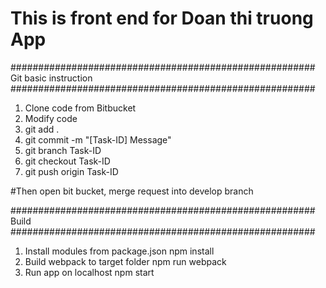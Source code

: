 # This is front end for Doan thi truong App

#######################################################
Git basic instruction
#######################################################
1. Clone code from Bitbucket
2. Modify code
3. git add .
4. git commit -m "[Task-ID] Message"
5. git branch Task-ID
6. git checkout Task-ID
7. git push origin Task-ID

#Then open bit bucket, merge request into develop branch

#######################################################
Build
#######################################################
1. Install modules from package.json
npm install
2. Build webpack to target folder
npm run webpack
3. Run app on localhost
npm start